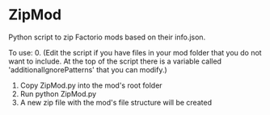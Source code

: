 # ZipMod
Python script to zip Factorio mods based on their info.json.

To use:
0. (Edit the script if you have files in your mod folder that you do not want to include. At the top of the script there is a variable called 'additionalIgnorePatterns' that you can modify.)
1. Copy ZipMod.py into the mod's root folder
2. Run python ZipMod.py
3. A new zip file with the mod's file structure will be created
